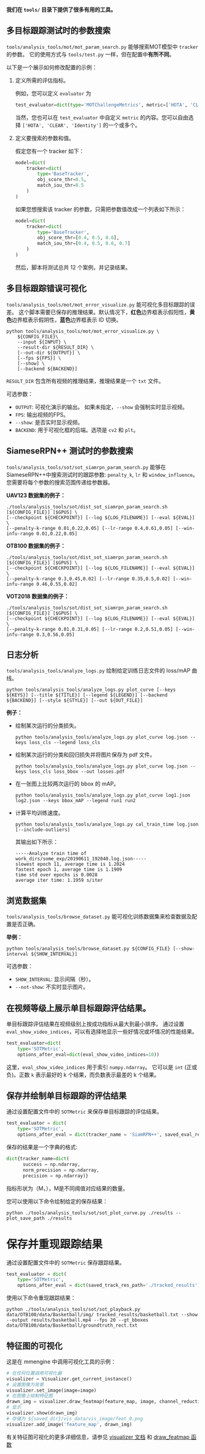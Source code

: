 **我们在 `tools/` 目录下提供了很多有用的工具。**

## 多目标跟踪测试时的参数搜索

`tools/analysis_tools/mot/mot_param_search.py` 能够搜索MOT模型中 `tracker` 的参数。
它的使用方式与 `tools/test.py` 一样，但在配置中**有所不同**。

以下是一个展示如何修改配置的示例：

1. 定义所需的评估指标。

   例如，您可以定义 `evaluator` 为

   ```python
   test_evaluator=dict(type='MOTChallengeMetrics', metric=['HOTA', 'CLEAR', 'Identity'])
   ```

   当然，您也可以在 `test_evaluator` 中自定义 `metric` 的内容。您可以自由选择 `['HOTA', 'CLEAR', 'Identity']` 的一个或多个。

2. 定义要搜索的参数和值。

   假定您有一个 tracker 如下：

   ```python
   model=dict(
       tracker=dict(
           type='BaseTracker',
           obj_score_thr=0.5,
           match_iou_thr=0.5
       )
   )
   ```

   如果您想搜索该 tracker 的参数，只需把参数值改成一个列表如下所示：

   ```python
   model=dict(
       tracker=dict(
           type='BaseTracker',
           obj_score_thr=[0.4, 0.5, 0.6],
           match_iou_thr=[0.4, 0.5, 0.6, 0.7]
       )
   )
   ```

   然后，脚本将测试总共 12 个案例，并记录结果。

## 多目标跟踪错误可视化

`tools/analysis_tools/mot/mot_error_visualize.py` 能可视化多目标跟踪的误差。
这个脚本需要已保存的推理结果。默认情况下，**红色**边界框表示假阳性，**黄色**边界框表示假阴性，**蓝色**边界框表示 ID 切换。

```
python tools/analysis_tools/mot/mot_error_visualize.py \
    ${CONFIG_FILE}\
    --input ${INPUT} \
    --result-dir ${RESULT_DIR} \
    [--out-dir ${OUTPUT}] \
    [--fps ${FPS}] \
    [--show] \
    [--backend ${BACKEND}]
```

`RESULT_DIR` 包含所有视频的推理结果，推理结果是一个 `txt` 文件。

可选参数：

- `OUTPUT`: 可视化演示的输出。 如果未指定，`--show` 会强制实时显示视频。
- `FPS`: 输出视频的FPS。
- `--show`: 是否实时显示视频。
- `BACKEND`: 用于可视化框的后端。选项是 `cv2` 和 `plt`。

## SiameseRPN++ 测试时的参数搜索

`tools/analysis_tools/sot/sot_siamrpn_param_search.py` 能够在SiameseRPN++中搜索测试时的跟踪参数: `penalty_k`, `lr` 和 `window_influence`。 您需要将每个参数的搜索范围传递给参数器。

**UAV123 数据集的例子：**

```shell
./tools/analysis_tools/sot/dist_sot_siamrpn_param_search.sh [${CONFIG_FILE}] [$GPUS] \
[--checkpoint ${CHECKPOINT}] [--log ${LOG_FILENAME}] [--eval ${EVAL}] \
[--penalty-k-range 0.01,0.22,0.05] [--lr-range 0.4,0.61,0.05] [--win-infu-range 0.01,0.22,0.05]
```

**OTB100 数据集的例子：**

```shell
./tools/analysis_tools/sot/dist_sot_siamrpn_param_search.sh [${CONFIG_FILE}] [$GPUS] \
[--checkpoint ${CHECKPOINT}] [--log ${LOG_FILENAME}] [--eval ${EVAL}] \
[--penalty-k-range 0.3,0.45,0.02] [--lr-range 0.35,0.5,0.02] [--win-infu-range 0.46,0.55,0.02]
```

**VOT2018 数据集的例子：**

```shell
./tools/analysis_tools/sot/dist_sot_siamrpn_param_search.sh [${CONFIG_FILE}] [$GPUS] \
[--checkpoint ${CHECKPOINT}] [--log ${LOG_FILENAME}] [--eval ${EVAL}] \
[--penalty-k-range 0.01,0.31,0.05] [--lr-range 0.2,0.51,0.05] [--win-infu-range 0.3,0.56,0.05]
```

## 日志分析

`tools/analysis_tools/analyze_logs.py` 绘制给定训练日志文件的 loss/mAP 曲线。

```shell
python tools/analysis_tools/analyze_logs.py plot_curve [--keys ${KEYS}] [--title ${TITLE}] [--legend ${LEGEND}] [--backend ${BACKEND}] [--style ${STYLE}] [--out ${OUT_FILE}]
```

**例子：**

- 绘制某次运行的分类损失。

  ```shell
  python tools/analysis_tools/analyze_logs.py plot_curve log.json --keys loss_cls --legend loss_cls
  ```

- 绘制某次运行的分类和回归损失并将图片保存为 pdf 文件。

  ```shell
  python tools/analysis_tools/analyze_logs.py plot_curve log.json --keys loss_cls loss_bbox --out losses.pdf
  ```

- 在一张图上比较两次运行的 bbox 的 mAP。

  ```shell
  python tools/analysis_tools/analyze_logs.py plot_curve log1.json log2.json --keys bbox_mAP --legend run1 run2
  ```

- 计算平均训练速度。

  ```shell
  python tools/analysis_tools/analyze_logs.py cal_train_time log.json [--include-outliers]
  ```

  其输出如下所示：

  ```text
  -----Analyze train time of work_dirs/some_exp/20190611_192040.log.json-----
  slowest epoch 11, average time is 1.2024
  fastest epoch 1, average time is 1.1909
  time std over epochs is 0.0028
  average iter time: 1.1959 s/iter
  ```

## 浏览数据集

`tools/analysis_tools/browse_dataset.py` 能可视化训练数据集来检查数据及配置是否正确。

**举例：**

```shell
python tools/analysis_tools/browse_dataset.py ${CONFIG_FILE} [--show-interval ${SHOW_INTERVAL}]
```

可选参数：

- `SHOW_INTERVAL`: 显示间隔（秒）。
- `--not-show`: 不实时显示图片。

## 在视频等级上展示单目标跟踪评估结果。

单目标跟踪评估结果在视频级别上按成功指标从最大到最小排序。
通过设置 `eval_show_video_indices`，可以有选择地显示一些好情况或坏情况的性能结果。

```python
test_evaluator=dict(
    type='SOTMetric',
    options_after_eval=dict(eval_show_video_indices=10))
```

这里，`eval_show_video_indices` 用于索引 `numpy.ndarray`。
它可以是 `int` (正或负)。正数 `k` 表示最好的 k 个结果，而负数表示最差的 k 个结果。

## 保存并绘制单目标跟踪的评估结果

通过设置配置文件中的 `SOTMetric` 来保存单目标跟踪的评估结果。

```python
test_evaluator = dict(
    type='SOTMetric',
    options_after_eval = dict(tracker_name = 'SiamRPN++', saved_eval_res_file = './results/sot_results.json'))
```

保存的结果是一个字典的格式:

```python
dict{tracker_name=dict(
      success = np.ndarray,
      norm_precision = np.ndarray,
      precision = np.ndarray)}
```

指标形状为（M，），M是不同阈值对应结果的数量。

您可以使用以下命令绘制给定的保存结果：

```shell
python ./tools/analysis_tools/sot/sot_plot_curve.py ./results --plot_save_path ./results
```

# 保存并重现跟踪结果

通过设置配置文件中的 `SOTMetric` 保存跟踪结果。

```python
test_evaluator = dict(
    type='SOTMetric',
    options_after_eval = dict(saved_track_res_path='./tracked_results'))
```

使用以下命令重现跟踪结果：

```shell
python ./tools/analysis_tools/sot/sot_playback.py  data/OTB100/data/Basketball/img/ tracked_results/basketball.txt --show --output results/basketball.mp4 --fps 20 --gt_bboxes data/OTB100/data/Basketball/groundtruth_rect.txt
```

## 特征图的可视化

这是在 mmengine 中调用可视化工具的示例：

```python
# 在任何位置调用可视化器
visualizer = Visualizer.get_current_instance()
# 设置图像为背景
visualizer.set_image(image=image)
# 在图像上绘制特征图
drawn_img = visualizer.draw_featmap(feature_map, image, channel_reduction='squeeze_mean')
# 显示
visualizer.show(drawn_img)
# 存储为 ${saved_dir}/vis_data/vis_image/feat_0.png
visualizer.add_image('feature_map', drawn_img)
```

有关特征图可视化的更多详细信息，请参见 [visualizer 文档](https://github.com/open-mmlab/mmengine/blob/main/docs/zh_cn/advanced_tutorials/visualization.md) 和 [draw_featmap 函数](https://github.com/open-mmlab/mmengine/blob/main/mmengine/visualization/visualizer.py#L864)
